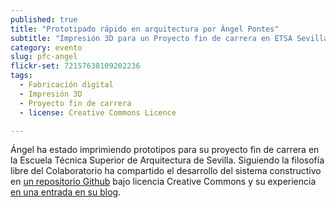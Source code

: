 ```yaml
---
published: true
title: "Prototipado rápido en arquitectura por Ángel Pontes"
subtitle: "Impresión 3D para un Proyecto fin de carrera en ETSA Sevilla"
category: evento
slug: pfc-angel
flickr-set: 72157638109202236
tags: 
  - Fabricación digital
  - Impresión 3D
  - Proyecto fin de carrera
  - license: Creative Commons Licence

---
```


Ángel ha estado imprimiendo prototipos para su proyecto fin de carrera en la Escuela Técnica Superior de Arquitectura de Sevilla. Siguiendo la filosofía libre del Colaboratorio ha compartido el desarrollo del sistema constructivo en [un repositorio Github](https://github.com/angelpontes/PFC) bajo licencia Creative Commons y su experiencia [en una entrada en su blog](http://blog.angelpontes.net/post/68259941552/20131126-3d-print-colaboratorio).